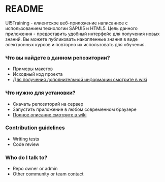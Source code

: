 # README #

UI5Training - клиентское веб-приложение написанное с использованием технологии SAPUI5 и HTML5. Цель данного приложения - предоставить удобный интерфейс для получения новых знаний. Вы можете публиковать накопленные знания в виде электронных курсов и повторно их использовать для обучения.

### Что вы найдете в данном репозитории? ###

* Примеры макетов
* Исходный код проекта
* [Для получения дополнительной информации смотрите в wiki](https://bitbucket.org/tutorials/markdowndemo)

### Что нужно для установки? ###

* Скачать репозиторий на сервер
* Запустить приложение в любом современном браузере
* [Полное описание смотрите в wiki](https://bitbucket.org/tutorials/markdowndemo)

### Contribution guidelines ###

* Writing tests
* Code review

### Who do I talk to? ###

* Repo owner or admin
* Other community or team contact
